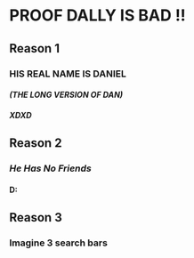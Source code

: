 # PROOF DALLY IS BAD !!
## Reason 1
### HIS REAL NAME IS **DANIEL**
#### *(THE LONG VERSION OF DAN)*
##### XDXD
## Reason 2 
### *He Has No Friends*
#### D:
## Reason 3
### Imagine 3 search bars
